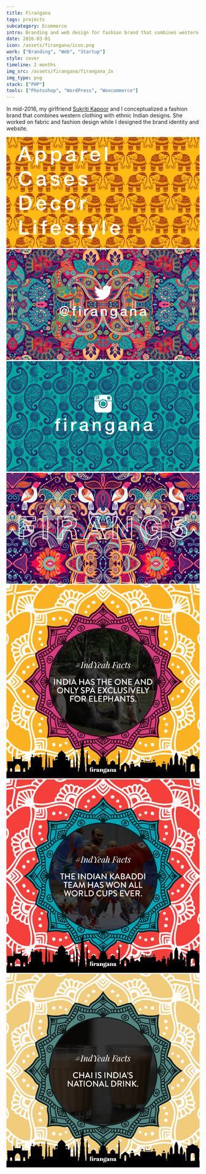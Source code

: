 ```yaml
---
title: Firangana
tags: projects
subcategory: Ecommerce
intro: Branding and web design for fashion brand that combines western clothing with ethnic Indian designs.
date: 2016-03-01
icon: /assets/firangana/icon.png
work: ["Branding", "Web", "Startup"]
style: cover
timeline: 2 months
img_src: /assets/firangana/firangana_2x
img_type: png
stack: ["PHP"]
tools: ["Photoshop", "WordPress", "Woocommerce"]
---
```


In mid-2016, my girlfriend <a href="https://sukritikapoor.com">Sukriti Kapoor</a> and I conceptualized a fashion brand that combines western clothing with ethnic Indian designs. She worked on fabric and fashion design while I designed the brand identity and website.

<div class="two-images">
  <div><img alt="" src="/assets/firangana/photo.png"></div>
  <div><img alt="" src="/assets/firangana/tw.png"></div>
</div>
<div class="two-images">
  <div><img alt="" src="/assets/firangana/insta.png"></div>
  <div><img alt="" src="/assets/firangana/coupon.png"></div>
</div>
<div class="three-images">
  <div><img alt="" src="/assets/firangana/1.png"></div>
  <div><img alt="" src="/assets/firangana/2.png"></div>
  <div><img alt="" src="/assets/firangana/3.png"></div>
</div>
